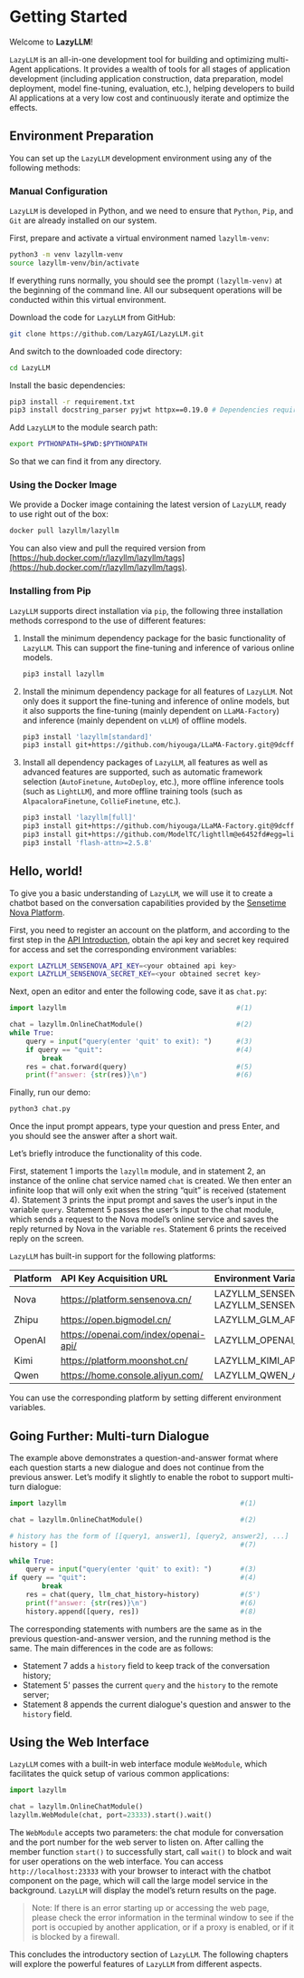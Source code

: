 # Getting Started

Welcome to **LazyLLM**!

`LazyLLM` is an all-in-one development tool for building and optimizing multi-Agent applications. It provides a wealth of tools for all stages of application development (including application construction, data preparation, model deployment, model fine-tuning, evaluation, etc.), helping developers to build AI applications at a very low cost and continuously iterate and optimize the effects.

## Environment Preparation

You can set up the `LazyLLM` development environment using any of the following methods:

### Manual Configuration

`LazyLLM` is developed in Python, and we need to ensure that `Python`, `Pip`, and `Git` are already installed on our system.

First, prepare and activate a virtual environment named `lazyllm-venv`:

```bash
python3 -m venv lazyllm-venv
source lazyllm-venv/bin/activate
```

If everything runs normally, you should see the prompt `(lazyllm-venv)` at the beginning of the command line. All our subsequent operations will be conducted within this virtual environment.

Download the code for `LazyLLM` from GitHub:

```bash
git clone https://github.com/LazyAGI/LazyLLM.git
```

And switch to the downloaded code directory:

```bash
cd LazyLLM
```

Install the basic dependencies:

```bash
pip3 install -r requirement.txt
pip3 install docstring_parser pyjwt httpx==0.19.0 # Dependencies required to run the example
```

Add `LazyLLM` to the module search path:

```bash
export PYTHONPATH=$PWD:$PYTHONPATH
```

So that we can find it from any directory.

### Using the Docker Image

We provide a Docker image containing the latest version of `LazyLLM`, ready to use right out of the box:

```bash
docker pull lazyllm/lazyllm
```

You can also view and pull the required version from [https://hub.docker.com/r/lazyllm/lazyllm/tags](https://hub.docker.com/r/lazyllm/lazyllm/tags).

### Installing from Pip

`LazyLLM` supports direct installation via `pip`, the following three installation methods correspond to the use of different features:

1. Install the minimum dependency package for the basic functionality of `LazyLLM`. This can support the fine-tuning and inference of various online models.

    ```bash
    pip3 install lazyllm
    ```

2. Install the minimum dependency package for all features of `LazyLLM`. Not only does it support the fine-tuning and inference of online models, but it also supports the fine-tuning (mainly dependent on `LLaMA-Factory`) and inference (mainly dependent on `vLLM`) of offline models.

    ```bash
    pip3 install 'lazyllm[standard]'
    pip3 install git+https://github.com/hiyouga/LLaMA-Factory.git@9dcff3a#egg=llamafactory
    ```

3. Install all dependency packages of `LazyLLM`, all features as well as advanced features are supported, such as automatic framework selection (`AutoFinetune`, `AutoDeploy`, etc.), more offline inference tools (such as `LightLLM`), and more offline training tools (such as `AlpacaloraFinetune`, `CollieFinetune`, etc.).

    ```bash
    pip3 install 'lazyllm[full]'
    pip3 install git+https://github.com/hiyouga/LLaMA-Factory.git@9dcff3a#egg=llamafactory
    pip3 install git+https://github.com/ModelTC/lightllm@e6452fd#egg=lightllm
    pip3 install 'flash-attn>=2.5.8'
    ```

## Hello, world!

To give you a basic understanding of `LazyLLM`, we will use it to create a chatbot based on the conversation capabilities provided by the [Sensetime Nova Platform](https://platform.sensenova.cn/home).

First, you need to register an account on the platform, and according to the first step in the [API Introduction](https://console.sensecore.cn/help/docs/ApiDoc/synopsis), obtain the api key and secret key required for access and set the corresponding environment variables:

```bash
export LAZYLLM_SENSENOVA_API_KEY=<your obtained api key>
export LAZYLLM_SENSENOVA_SECRET_KEY=<your obtained secret key>
```

Next, open an editor and enter the following code, save it as `chat.py`:

```python
import lazyllm                                          #(1)

chat = lazyllm.OnlineChatModule()                       #(2)
while True:
    query = input("query(enter 'quit' to exit): ")      #(3)
    if query == "quit":                                 #(4)
        break
    res = chat.forward(query)                           #(5)
    print(f"answer: {str(res)}\n")                      #(6)
```

Finally, run our demo:

```bash
python3 chat.py
```

Once the input prompt appears, type your question and press Enter, and you should see the answer after a short wait.

Let’s briefly introduce the functionality of this code.

First, statement 1 imports the `lazyllm` module, and in statement 2, an instance of the online chat service named `chat` is created. We then enter an infinite loop that will only exit when the string “quit” is received (statement 4). Statement 3 prints the input prompt and saves the user’s input in the variable `query`. Statement 5 passes the user’s input to the chat module, which sends a request to the Nova model’s online service and saves the reply returned by Nova in the variable `res`. Statement 6 prints the received reply on the screen.

`LazyLLM` has built-in support for the following platforms:

| Platform | API Key Acquisition URL              | Environment Variables to Set                            |
|:---------|:-------------------------------------|:--------------------------------------------------------|
| Nova     | https://platform.sensenova.cn/       | LAZYLLM_SENSENOVA_API_KEY, LAZYLLM_SENSENOVA_SECRET_KEY |
| Zhipu    | https://open.bigmodel.cn/            | LAZYLLM_GLM_API_KEY                                     |
| OpenAI   | https://openai.com/index/openai-api/ | LAZYLLM_OPENAI_API_KEY                                  |
| Kimi     | https://platform.moonshot.cn/        | LAZYLLM_KIMI_API_KEY                                    |
| Qwen     | https://home.console.aliyun.com/     | LAZYLLM_QWEN_API_KEY                                    |

You can use the corresponding platform by setting different environment variables.

## Going Further: Multi-turn Dialogue

The example above demonstrates a question-and-answer format where each question starts a new dialogue and does not continue from the previous answer. Let’s modify it slightly to enable the robot to support multi-turn dialogue:

```python
import lazyllm                                           #(1)

chat = lazyllm.OnlineChatModule()                        #(2)

# history has the form of [[query1, answer1], [query2, answer2], ...]
history = []                                             #(7)

while True:
    query = input("query(enter 'quit' to exit): ")       #(3)
if query == "quit":                                      #(4)
        break
    res = chat(query, llm_chat_history=history)          #(5')
    print(f"answer: {str(res)}\n")                       #(6)
    history.append([query, res])                         #(8)
```

The corresponding statements with numbers are the same as in the previous question-and-answer version, and the running method is the same. The main differences in the code are as follows:

* Statement 7 adds a `history` field to keep track of the conversation history;
* Statement 5' passes the current `query` and the `history` to the remote server;
* Statement 8 appends the current dialogue's question and answer to the `history` field.

## Using the Web Interface

`LazyLLM` comes with a built-in web interface module `WebModule`, which facilitates the quick setup of various common applications:

```python
import lazyllm

chat = lazyllm.OnlineChatModule()
lazyllm.WebModule(chat, port=23333).start().wait()
```

The `WebModule` accepts two parameters: the chat module for conversation and the port number for the web server to listen on. After calling the member function `start()` to successfully start, call `wait()` to block and wait for user operations on the web interface. You can access `http://localhost:23333` with your browser to interact with the chatbot component on the page, which will call the large model service in the background. `LazyLLM` will display the model’s return results on the page.

> Note: If there is an error starting up or accessing the web page, please check the error information in the terminal window to see if the port is occupied by another application, or if a proxy is enabled, or if it is blocked by a firewall.

This concludes the introductory section of `LazyLLM`. The following chapters will explore the powerful features of `LazyLLM` from different aspects.
